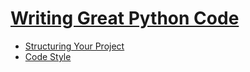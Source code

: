 # [Writing Great Python Code](https://docs.python-guide.org/#writing-great-python-code)

* [Structuring Your Project](./1_StructuringYourProject.md)
* [Code Style](./2_CodeStyle.md)
